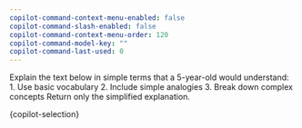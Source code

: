 ```yaml
---
copilot-command-context-menu-enabled: false
copilot-command-slash-enabled: false
copilot-command-context-menu-order: 120
copilot-command-model-key: ""
copilot-command-last-used: 0
---
```

<instruction>Explain the text below in simple terms that a 5-year-old would understand:
    1. Use basic vocabulary
    2. Include simple analogies
    3. Break down complex concepts
    Return only the simplified explanation.</instruction>

<text>{copilot-selection}</text>